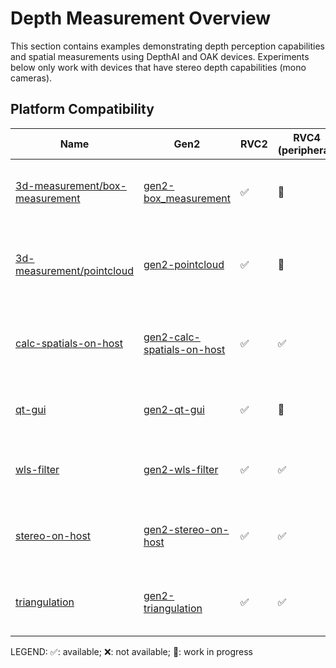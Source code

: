 # Depth Measurement Overview

This section contains examples demonstrating depth perception capabilities and spatial measurements using DepthAI and OAK devices. Experiments below only work with devices that have stereo depth capabilities (mono cameras).

## Platform Compatibility

| Name | Gen2 | RVC2 | RVC4 (peripheral) | RVC4 (standalone) | Notes |
|------|------|------|-------------------|-------------------|-------|
| [3d-measurement/box-measurement](3d-measurement/box-measurement/) | [gen2-box_measurement](https://github.com/luxonis/depthai-experiments/tree/master/gen2-box_measurement) | ✅ | 🚧 | 🚧 | Example measuring box dimensions using depth information |
| [3d-measurement/pointcloud](3d-measurement/pointcloud/) | [gen2-pointcloud](https://github.com/luxonis/depthai-experiments/tree/master/gen2-pointcloud) | ✅ | 🚧 | 🚧 | Demonstration of 3D point cloud generation from depth data |
| [calc-spatials-on-host](calc-spatials-on-host/) | [gen2-calc-spatials-on-host](https://github.com/luxonis/depthai-experiments/tree/master/gen2-calc-spatials-on-host) | ✅ | ✅ | 🚧 | Example showing spatial calculations performed on host |
| [qt-gui](qt-gui/) | [gen2-qt-gui](https://github.com/luxonis/depthai-experiments/tree/master/gen2-qt-gui) | ✅ | 🚧 | 🚧 | Qt-based GUI for depth visualization and analysis |
| [wls-filter](wls-filter/) | [gen2-wls-filter](https://github.com/luxonis/depthai-experiments/tree/master/gen2-wls-filter) | ✅ | ✅ | 🚧 | Implementation of Weighted Least Squares filter for depth refinement |
| [stereo-on-host](stereo-on-host/) | [gen2-stereo-on-host](https://github.com/luxonis/depthai-experiments/tree/master/gen2-stereo-on-host) | ✅ | ✅ | 🚧 | Example performing stereo depth calculations on host |
| [triangulation](triangulation/) | [gen2-triangulation](https://github.com/luxonis/depthai-experiments/tree/master/gen2-triangulation) | ✅ | ✅ | 🚧 | Demonstration of 3D position calculation using triangulation |

LEGEND: ✅: available; ❌: not available; 🚧: work in progress